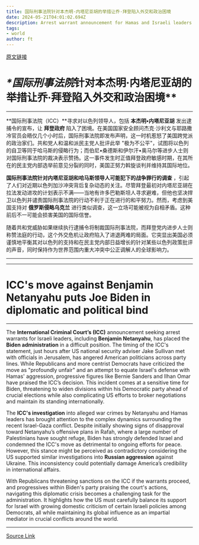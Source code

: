 ```yaml
---
title: 国际刑事法院针对本杰明·内塔尼亚胡的举措让乔·拜登陷入外交和政治困境
date: 2024-05-21T04:01:02.694Z
description: Arrest warrant announcement for Hamas and Israeli leaders for alleged war crimes sparks anger in US
tags: 
- world
author: ft
---
```


[原文链接](https://ft.com/content/6b890501-5e0d-43bd-b649-5c0de810a66b)

# *\*国际刑事法院*针对本杰明·内塔尼亚胡的举措让乔·拜登陷入外交和政治困境** 

---
**国际刑事法院（ICC）**寻求对以色列领导人，包括 **本杰明•内塔尼亚胡** 发出逮捕令的宣布，让 **拜登政府** 陷入了困境。在美国国家安全顾问杰克·沙利文与耶路撒冷官员会晤仅几个小时后，国际刑事法院即发布声明，这一时机惹怒了美国跨党派的政治家们。共和党人和温和派民主党人批评此举 "极为不公平"，试图将以色列的自卫等同于哈马斯的侵略行为；而伯尼•桑德斯和伊尔汗•奥马尔等进步人士则对国际刑事法院的裁决表示赞扬。这一事件发生时正值拜登政府敏感时期，在其所在的民主党内部选举前意见分裂的同时，美国正努力斡旋谈判并维持其国际地位。 

**国际刑事法院针对内塔尼亚胡和哈马斯领导人可能犯下的战争罪行的调查** ，引起了人们对近期以色列加沙冲突背后复杂动态的关注。尽管拜登最初对内塔尼亚胡在拉法发动进攻的计划表示不满——当地有许多巴勒斯坦人寻求避难，但他也坚决捍卫以色列并谴责国际刑事法院的行动不利于正在进行的和平努力。然而，考虑到美国支持对 **俄罗斯侵略乌克兰** 进行类似调查，这一立场可能被视为自相矛盾。这种前后不一可能会损害美国的国际信誉。 

随着共和党威胁如果继续执行逮捕令将制裁国际刑事法院，而拜登党内进步人士则称赞法庭的行动，这个外交危机让政府陷入了进退两难的局面。它突显出美国必须谨慎地平衡其对以色列的支持和在民主党内部日益增长的针对某些以色列政策批评的声音，同时保持作为世界范围内重大冲突中公正调解人的全球影响力。 

 ---

---

# **ICC's move against Benjamin Netanyahu puts Joe Biden in diplomatic and political bind** 

---
The **International Criminal Court’s (ICC)** announcement seeking arrest warrants for Israeli leaders, including **Benjamin Netanyahu**, has placed the **Biden administration** in a difficult position. The timing of the ICC's statement, just hours after US national security adviser Jake Sullivan met with officials in Jerusalem, has angered American politicians across party lines. While Republicans and more centrist Democrats have criticized the move as "profoundly unfair" and an attempt to equate Israel's defense with Hamas' aggression, progressive figures like Bernie Sanders and Ilhan Omar have praised the ICC’s decision. This incident comes at a sensitive time for Biden, threatening to widen divisions within his Democratic party ahead of crucial elections while also complicating US efforts to broker negotiations and maintain its standing internationally. 

The **ICC's investigation** into alleged war crimes by Netanyahu and Hamas leaders has brought attention to the complex dynamics surrounding the recent Israel-Gaza conflict. Despite initially showing signs of disapproval toward Netanyahu’s offensive plans in Rafah, where a large number of Palestinians have sought refuge, Biden has strongly defended Israel and condemned the ICC's move as detrimental to ongoing efforts for peace. However, this stance might be perceived as contradictory considering the US supported similar investigations into **Russian aggression** against Ukraine. This inconsistency could potentially damage America’s credibility in international affairs. 

With Republicans threatening sanctions on the ICC if the warrants proceed, and progressives within Biden's party praising the court's actions, navigating this diplomatic crisis becomes a challenging task for the administration. It highlights how the US must carefully balance its support for Israel with growing domestic criticism of certain Israeli policies among Democrats, all while maintaining its global influence as an impartial mediator in crucial conflicts around the world. 

---

[Source Link](https://ft.com/content/6b890501-5e0d-43bd-b649-5c0de810a66b)

